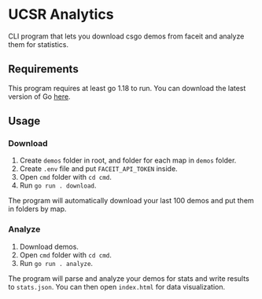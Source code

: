 # UCSR Analytics

CLI program that lets you download csgo demos from faceit and analyze them for statistics.

## Requirements

This program requires at least go 1.18 to run. You can download the latest version of Go [here](https://golang.org/).

## Usage

### Download

1. Create `demos` folder in root, and folder for each map in `demos` folder.
2. Create `.env` file and put `FACEIT_API_TOKEN` inside.
3. Open `cmd` folder with `cd cmd`.
4. Run `go run . download`.

The program will automatically download your last 100 demos and put them in folders by map.

### Analyze

1. Download demos.
2. Open `cmd` folder with `cd cmd`.
3. Run `go run . analyze`.

The program will parse and analyze your demos for stats and write results to `stats.json`. You can then open `index.html` for data visualization.
